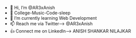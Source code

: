 - 👋 Hi, I’m @AR3xAnish
- 👀 College-Music-Code-sleep
- 🌱 I’m currently learning Web Development
- 📫 Reach me via Twitter--> @AR3xAnish
- 👍 Connect me on LinkedIn--> ANISH SHANKAR NILAJKAR

<!---
AR3xAnish/AR3xAnish is a ✨ special ✨ repository because its `README.md` (this file) appears on your GitHub profile.
You can click the Preview link to take a look at your changes.
--->
